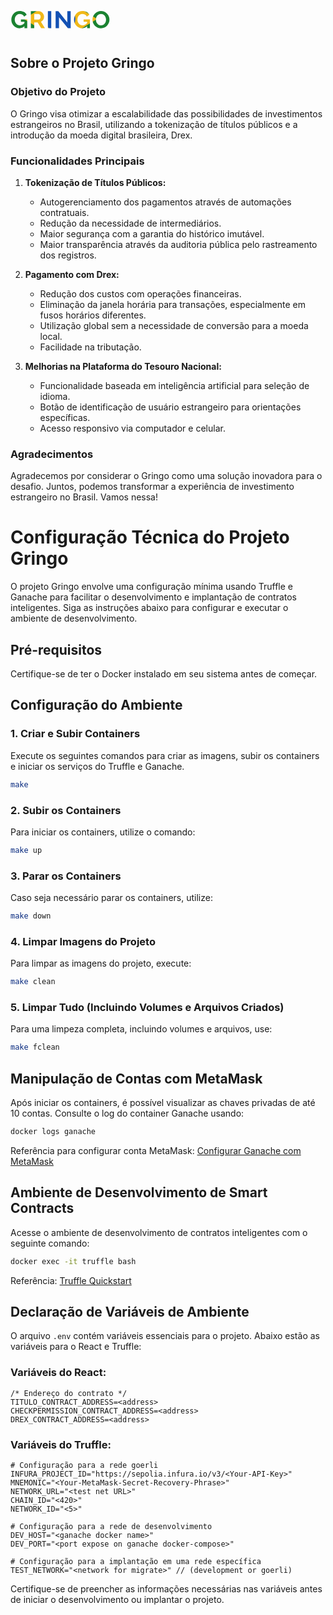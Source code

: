 <svg width="160" height="56" viewBox="0 0 160 56" fill="none" xmlns="http://www.w3.org/2000/svg">
  <mask id="mask0_391_15" style="mask-type: alpha" maskUnits="userSpaceOnUse" x="1" y="14" width="158" height="28">
    <path d="M16.6826 27.4429H26.7742V41.4867H22.2933V38.37C20.0465 40.573 17.4613 41.6744 14.5379 41.6744C12.1251 41.6744 9.90378 41.0611 7.87397 39.8345C5.85692 38.6078 4.26116 36.9243 3.08667 34.784C1.91219 32.6311 1.32495 30.2654 1.32495 27.687C1.32495 25.8471 1.66964 24.0885 2.35901 22.4112C3.06114 20.734 4.00584 19.282 5.19308 18.0554C6.3931 16.8163 7.83567 15.8337 9.5208 15.1077C11.2059 14.3692 12.9932 14 14.8826 14C17.4358 14 19.6571 14.532 21.5465 15.5959C23.4486 16.6473 24.8784 18.0992 25.8359 19.9517L21.7954 22.8806C21.0933 21.5538 20.1103 20.5275 18.8464 19.8015C17.5826 19.063 16.1975 18.6938 14.6911 18.6938C13.1464 18.6938 11.7612 19.1131 10.5357 19.9517C9.32292 20.7903 8.391 21.9043 7.73992 23.2936C7.08885 24.683 6.76332 26.1975 6.76332 27.8372C6.76332 30.4282 7.54205 32.5998 9.09951 34.3522C10.6697 36.1045 12.6357 36.9807 14.9975 36.9807C17.6911 36.9807 20.1231 35.729 22.2933 33.2256V31.3294H16.6826V27.4429Z" fill="black" />
    <path d="M32.5563 41.4867V14.1878H44.8693C46.5161 14.1878 48.0289 14.6384 49.4076 15.5396C50.7863 16.4282 51.8459 17.561 52.5864 18.9378C53.3396 20.3147 53.7162 21.7541 53.7162 23.2561C53.7162 25.0084 53.2566 26.6168 52.3374 28.0813C51.431 29.5332 50.2183 30.5784 48.6991 31.2167L55.0566 41.4867H49.1012L43.3756 32.3432H37.9564V41.4867H32.5563ZM37.9564 27.687H44.7352C45.731 27.687 46.5672 27.2614 47.2438 26.4103C47.9331 25.5467 48.2778 24.4953 48.2778 23.2561C48.2778 22.0169 47.8948 20.9718 47.1289 20.1207C46.3629 19.2695 45.4884 18.844 44.5054 18.844H37.9564V27.687Z" fill="black" />
    <path d="M59.8047 41.4867V14.1878H65.2048V41.4867H59.8047Z" fill="black" />
    <path d="M77.5934 23.9508V41.4867H72.1933V14.1878H76.5019L90.8829 32.1742V14.2253H96.3021V41.4867H91.8021L77.5934 23.9508Z" fill="black" />
    <path d="M116.982 27.4429H127.074V41.4867H122.593V38.37C120.346 40.573 117.761 41.6744 114.838 41.6744C112.425 41.6744 110.203 41.0611 108.174 39.8345C106.157 38.6078 104.561 36.9243 103.386 34.784C102.212 32.6311 101.625 30.2654 101.625 27.687C101.625 25.8471 101.969 24.0885 102.659 22.4112C103.361 20.734 104.306 19.282 105.493 18.0554C106.693 16.8163 108.135 15.8337 109.821 15.1077C111.506 14.3692 113.293 14 115.182 14C117.735 14 119.957 14.532 121.846 15.5959C123.748 16.6473 125.178 18.0992 126.136 19.9517L122.095 22.8806C121.393 21.5538 120.41 20.5275 119.146 19.8015C117.882 19.063 116.497 18.6938 114.991 18.6938C113.446 18.6938 112.061 19.1131 110.835 19.9517C109.623 20.7903 108.691 21.9043 108.04 23.2936C107.389 24.683 107.063 26.1975 107.063 27.8372C107.063 30.4282 107.842 32.5998 109.399 34.3522C110.969 36.1045 112.935 36.9807 115.297 36.9807C117.991 36.9807 120.423 35.729 122.593 33.2256V31.3294H116.982V27.4429Z" fill="black" />
    <path d="M131.152 27.8372C131.152 26.0348 131.496 24.295 132.186 22.6177C132.888 20.928 133.833 19.451 135.02 18.1868C136.22 16.9226 137.675 15.9088 139.386 15.1453C141.097 14.3818 142.916 14 144.843 14C146.414 14 147.914 14.2629 149.343 14.7886C150.773 15.3017 152.024 16.0152 153.097 16.9289C154.169 17.8301 155.101 18.869 155.893 20.0456C156.697 21.2096 157.303 22.4675 157.712 23.8193C158.133 25.1712 158.344 26.5355 158.344 27.9123C158.344 29.7022 157.999 31.4358 157.31 33.113C156.62 34.7777 155.682 36.2422 154.495 37.5064C153.32 38.7705 151.878 39.7844 150.167 40.5479C148.469 41.2989 146.656 41.6744 144.729 41.6744C143.146 41.6744 141.639 41.4241 140.209 40.9234C138.78 40.4102 137.522 39.7093 136.437 38.8206C135.352 37.9319 134.407 36.9056 133.603 35.7415C132.799 34.5775 132.186 33.3195 131.765 31.9677C131.356 30.6034 131.152 29.2266 131.152 27.8372ZM144.767 36.9807C146.031 36.9807 147.186 36.7178 148.233 36.1921C149.28 35.6664 150.135 34.9717 150.799 34.1081C151.463 33.2319 151.973 32.2556 152.331 31.1792C152.701 30.0902 152.886 28.9762 152.886 27.8372C152.886 26.2351 152.561 24.7518 151.909 23.3875C151.271 22.0107 150.32 20.8904 149.056 20.0268C147.805 19.1631 146.375 18.7313 144.767 18.7313C143.503 18.7313 142.348 18.9942 141.301 19.5199C140.254 20.0456 139.399 20.7402 138.735 21.6039C138.071 22.4675 137.554 23.4376 137.184 24.514C136.826 25.5905 136.648 26.6982 136.648 27.8372C136.648 29.4393 136.96 30.9288 137.586 32.3057C138.211 33.67 139.15 34.7902 140.401 35.6664C141.665 36.5426 143.12 36.9807 144.767 36.9807Z" fill="black" />
  </mask>
  <g mask="url(#mask0_391_15)">
    <rect x="0.662354" y="-27.0233" width="158.344" height="107.767" fill="#1B8231" />
    <path d="M79.9999 -9.76746L138.468 26.6977L79.9999 63.1628L21.532 26.6977L79.9999 -9.76746Z" fill="#F0B819" />
    <ellipse cx="79.8343" cy="26.6977" rx="23.8509" ry="23.7674" fill="#1351B4" />
  </g>
</svg>

## Sobre o Projeto Gringo



### Objetivo do Projeto
O Gringo visa otimizar a escalabilidade das possibilidades de investimentos estrangeiros no Brasil, utilizando a tokenização de títulos públicos e a introdução da moeda digital brasileira, Drex.

### Funcionalidades Principais
1. **Tokenização de Títulos Públicos:**
   - Autogerenciamento dos pagamentos através de automações contratuais.
   - Redução da necessidade de intermediários.
   - Maior segurança com a garantia do histórico imutável.
   - Maior transparência através da auditoria pública pelo rastreamento dos registros.

2. **Pagamento com Drex:**
   - Redução dos custos com operações financeiras.
   - Eliminação da janela horária para transações, especialmente em fusos horários diferentes.
   - Utilização global sem a necessidade de conversão para a moeda local.
   - Facilidade na tributação.

3. **Melhorias na Plataforma do Tesouro Nacional:**
   - Funcionalidade baseada em inteligência artificial para seleção de idioma.
   - Botão de identificação de usuário estrangeiro para orientações específicas.
   - Acesso responsivo via computador e celular.


### Agradecimentos
Agradecemos por considerar o Gringo como uma solução inovadora para o desafio. Juntos, podemos transformar a experiência de investimento estrangeiro no Brasil. Vamos nessa!

# Configuração Técnica do Projeto Gringo

O projeto Gringo envolve uma configuração mínima usando Truffle e Ganache para facilitar o desenvolvimento e implantação de contratos inteligentes. Siga as instruções abaixo para configurar e executar o ambiente de desenvolvimento.

## Pré-requisitos

Certifique-se de ter o Docker instalado em seu sistema antes de começar.

## Configuração do Ambiente

### 1. Criar e Subir Containers

Execute os seguintes comandos para criar as imagens, subir os containers e iniciar os serviços do Truffle e Ganache.

```bash
make
```

### 2. Subir os Containers

Para iniciar os containers, utilize o comando:

```bash
make up
```

### 3. Parar os Containers

Caso seja necessário parar os containers, utilize:

```bash
make down
```

### 4. Limpar Imagens do Projeto

Para limpar as imagens do projeto, execute:

```bash
make clean
```

### 5. Limpar Tudo (Incluindo Volumes e Arquivos Criados)

Para uma limpeza completa, incluindo volumes e arquivos, use:

```bash
make fclean
```

## Manipulação de Contas com MetaMask

Após iniciar os containers, é possível visualizar as chaves privadas de até 10 contas. Consulte o log do container Ganache usando:

```bash
docker logs ganache
```

Referência para configurar conta MetaMask: [Configurar Ganache com MetaMask](https://www.geeksforgeeks.org/how-to-set-up-ganche-with-metamask/)

## Ambiente de Desenvolvimento de Smart Contracts

Acesse o ambiente de desenvolvimento de contratos inteligentes com o seguinte comando:

```bash
docker exec -it truffle bash
```

Referência: [Truffle Quickstart](https://trufflesuite.com/docs/truffle/quickstart/)

## Declaração de Variáveis de Ambiente

O arquivo `.env` contém variáveis essenciais para o projeto. Abaixo estão as variáveis para o React e Truffle:

### Variáveis do React:

```env
/* Endereço do contrato */
TITULO_CONTRACT_ADDRESS=<address>
CHECKPERMISSION_CONTRACT_ADDRESS=<address>
DREX_CONTRACT_ADDRESS=<address>
```

### Variáveis do Truffle:

```env
# Configuração para a rede goerli
INFURA_PROJECT_ID="https://sepolia.infura.io/v3/<Your-API-Key>"
MNEMONIC="<Your-MetaMask-Secret-Recovery-Phrase>"
NETWORK_URL="<test net URL>"
CHAIN_ID="<420>"
NETWORK_ID="<5>"

# Configuração para a rede de desenvolvimento
DEV_HOST="<ganache docker name>"
DEV_PORT="<port expose on ganache docker-compose>"

# Configuração para a implantação em uma rede específica
TEST_NETWORK="<network for migrate>" // (development or goerli)
```

Certifique-se de preencher as informações necessárias nas variáveis antes de iniciar o desenvolvimento ou implantar o projeto.